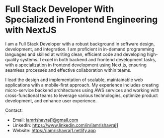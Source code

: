 # Full Stack Developer With Specialized in Frontend Engineering with NextJS 

I am a Full Stack Developer with a robust background in software design, development, and integration. I am proficient in in-demand programming languages and skilled at writing clean, efficient code and developing high-quality systems. I excel in both backend and frontend development tasks, with a specialization in frontend development using Next.js, ensuring seamless processes and effective collaboration within teams.

I lead the design and implementation of scalable, maintainable web applications with a mobile-first approach. My experience includes creating micro-service backend architectures using AWS services and working with cross-functional teams to leverage various technologies, optimize product development, and enhance user experience.

Contact:
- Email: iamrishavraj1@gmail.com
- LinkedIn: https://www.linkedin.com/in/iamrishavraj1
- Website: https://iamrishavraj1.netlify.app
